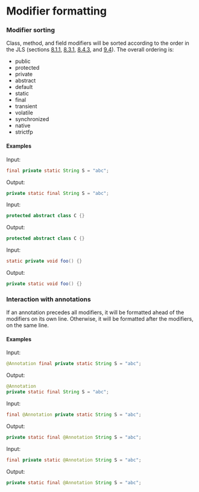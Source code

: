 # Modifier formatting

### Modifier sorting

Class, method, and field modifiers will be sorted according to the order in the JLS (sections [8.1.1](https://docs.oracle.com/javase/specs/jls/se11/html/jls-8.html#jls-8.1.1), [8.3.1](https://docs.oracle.com/javase/specs/jls/se11/html/jls-8.html#jls-8.3.1), [8.4.3](https://docs.oracle.com/javase/specs/jls/se11/html/jls-8.html#jls-8.4.3), and [9.4](https://docs.oracle.com/javase/specs/jls/se11/html/jls-9.html#jls-9.4)).
The overall ordering is:

- public
- protected
- private
- abstract
- default
- static
- final
- transient
- volatile
- synchronized
- native
- strictfp

#### Examples

Input:

```java
final private static String S = "abc";
```

Output:

```java
private static final String S = "abc";
```

Input:

```java
protected abstract class C {}
```

Output:

```java
protected abstract class C {}
```

Input:

```java
static private void foo() {}
```

Output:

```java
private static void foo() {}
```

### Interaction with annotations

If an annotation precedes all modifiers, it will be formatted ahead of the modifiers on its own line. Otherwise, it will be formatted after the modifiers, on the same line.

#### Examples

Input:

```java
@Annotation final private static String S = "abc";
```

Output:

```java
@Annotation
private static final String S = "abc";
```

Input:

```java
final @Annotation private static String S = "abc";
```

Output:

```java
private static final @Annotation String S = "abc";
```

Input:

```java
final private static @Annotation String S = "abc";
```

Output:

```java
private static final @Annotation String S = "abc";
```
